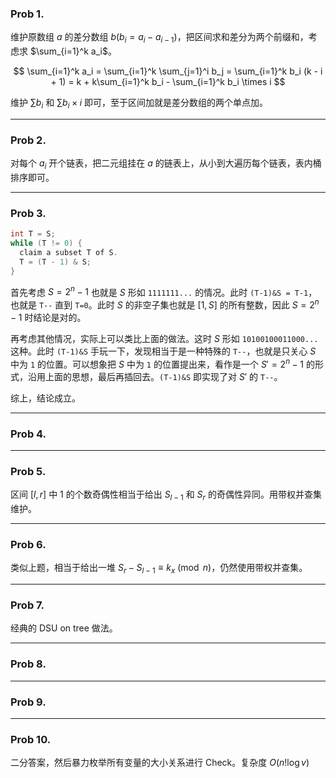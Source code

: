 ### Prob 1.

维护原数组 $a$ 的差分数组 $b(b_i = a_i - a_{i-1})$，把区间求和差分为两个前缀和，考虑求 $\sum_{i=1}^k a_i$。

$$
\sum_{i=1}^k a_i = \sum_{i=1}^k \sum_{j=1}^i b_j = \sum_{i=1}^k b_i (k - i + 1) = k + k\sum_{i=1}^k b_i - \sum_{i=1}^k b_i \times i
$$

维护 $\sum b_i$ 和 $\sum b_i \times i$ 即可，至于区间加就是差分数组的两个单点加。

---

### Prob 2.

对每个 $a_i$ 开个链表，把二元组挂在 $a$ 的链表上，从小到大遍历每个链表，表内桶排序即可。

---

### Prob 3.

```cpp
int T = S;
while (T != 0) {
  claim a subset T of S.
  T = (T - 1) & S;
}
```

首先考虑 $S = 2^n-1$ 也就是 $S$ 形如 `1111111...` 的情况。此时 `(T-1)&S = T-1`，也就是 `T--` 直到 `T=0`。此时 $S$ 的非空子集也就是 $[1, S]$ 的所有整数，因此 $S = 2^n-1$ 时结论是对的。

再考虑其他情况，实际上可以类比上面的做法。这时 $S$ 形如 `10100100011000...` 这种。此时 `(T-1)&S` 手玩一下，发现相当于是一种特殊的 `T--`，也就是只关心 $S$ 中为 `1` 的位置。可以想象把 $S$ 中为 `1` 的位置提出来，看作是一个 $S' = 2^n - 1$ 的形式，沿用上面的思想，最后再插回去。`(T-1)&S` 即实现了对 $S'$ 的 `T--`。

综上，结论成立。

---

### Prob 4.

---

### Prob 5.

区间 $[l, r]$ 中 $1$ 的个数奇偶性相当于给出 $S_{l-1}$ 和 $S_r$ 的奇偶性异同。用带权并查集维护。

---

### Prob 6.

类似上题，相当于给出一堆 $S_r - S_{l-1} \equiv k_x \pmod n$，仍然使用带权并查集。

---

### Prob 7.

经典的 DSU on tree 做法。

---

### Prob 8.

---

### Prob 9.

---

### Prob 10.

二分答案，然后暴力枚举所有变量的大小关系进行 Check。复杂度 $O(n!\log v)$